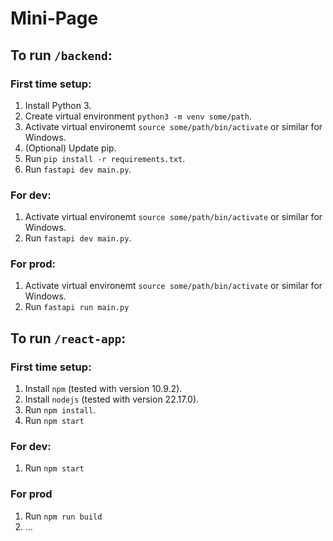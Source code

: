 # Mini-Page

## To run `/backend`:

### First time setup:

1. Install Python 3.
1. Create virtual environment `python3 -m venv some/path`.
1. Activate virtual environemt `source some/path/bin/activate` or similar for Windows.
1. (Optional) Update pip.
1. Run `pip install -r requirements.txt`.
1. Run `fastapi dev main.py`.

### For dev:

1. Activate virtual environemt `source some/path/bin/activate` or similar for Windows.
1. Run `fastapi dev main.py`.

### For prod:

1. Activate virtual environemt `source some/path/bin/activate` or similar for Windows.
1. Run `fastapi run main.py`

## To run `/react-app`:

### First time setup:

1. Install `npm` (tested with version 10.9.2).
1. Install `nodejs` (tested with version 22.17.0).
1. Run `npm install`.
1. Run `npm start`

### For dev:

1. Run `npm start`

### For prod

1. Run `npm run build`
1. ...
